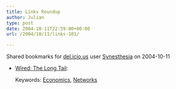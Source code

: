 ```yaml
---
title: Links Roundup
author: Julian
type: post
date: 2004-10-11T22:59:00+00:00
url: /2004/10/11/links-101/

---
```

Shared bookmarks for [del.icio.us][1] user  [Synesthesia][2] on 2004-10-11

  * [Wired: The Long Tail][3]:
   
    Keywords: [Economics][4], [Networks][5]

 [1]: http://del.icio.us/
 [2]: http://del.icio.us/synesthesia
 [3]: http://www.wired.com/wired/archive/12.10/tail.html "http://www.wired.com/wired/archive/12.10/tail.html"
 [4]: http://del.icio.us/synesthesia/Economics
 [5]: http://del.icio.us/synesthesia/Networks